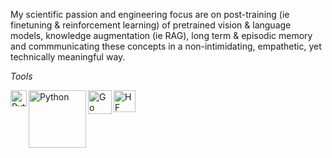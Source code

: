 My scientific passion and engineering focus are on post-training (ie finetuning & reinforcement learning) of pretrained vision & language models, knowledge augmentation (ie RAG), long term & episodic memory and commmunicating these concepts in a non-intimidating, empathetic, yet technically meaningful way.

*Tools*
<p dir="auto">
  <a href="#">
    <img align="left" alt="Python" width="26px" src="https://raw.githubusercontent.com/jmnote/z-icons/master/svg/python.svg" style="max-width: 100%;">
  </a>
   <a href="#">
    <img align="left" alt="Python" width="92px" src="https://raw.githubusercontent.com/valohai/ml-logos/5127528b5baadb77a6ea4b999a47b4e86bf0f98b/pytorch.svg" style="max-width: 100%;">
  </a>
   <a href="#">
    <img align="left" alt="Go" width="38px" src="https://raw.githubusercontent.com/rfyiamcool/golang_logo/3478773144ed1d8fe4081f205933752631529e9f/svg/golang_3.svg" style="max-width: 100%;">
  </a>
   <a href="#">
    <img align="left" alt="HF" width="35px" src="https://huggingface.co/front/assets/huggingface_logo-noborder.svg" style="max-width: 100%;">
  </a>
</p>



<!---
clam004/clam004 is a ✨ special ✨ repository because its `README.md` (this file) appears on your GitHub profile.
You can click the Preview link to take a look at your changes.
--->
